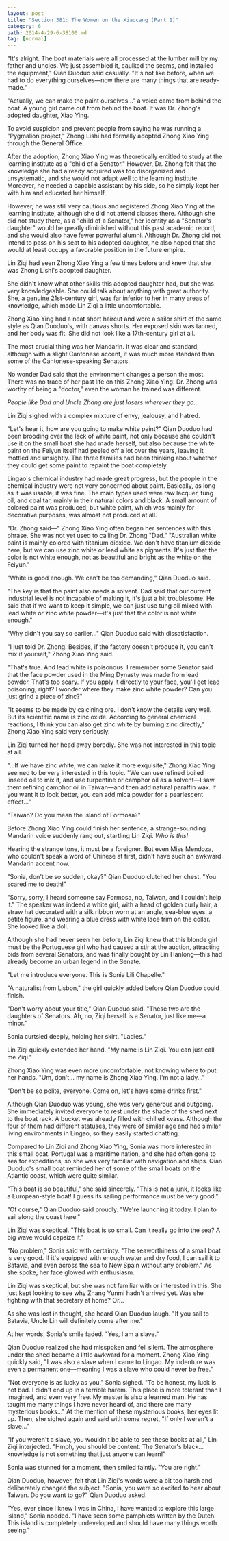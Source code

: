 ```yaml
---
layout: post
title: "Section 381: The Women on the Xiaocang (Part 1)"
category: 6
path: 2014-4-29-6-38100.md
tag: [normal]
---
```


"It's alright. The boat materials were all processed at the lumber mill by my father and uncles. We just assembled it, caulked the seams, and installed the equipment," Qian Duoduo said casually. "It's not like before, when we had to do everything ourselves—now there are many things that are ready-made."

"Actually, we can make the paint ourselves..." a voice came from behind the boat. A young girl came out from behind the boat. It was Dr. Zhong's adopted daughter, Xiao Ying.

To avoid suspicion and prevent people from saying he was running a "Pygmalion project," Zhong Lishi had formally adopted Zhong Xiao Ying through the General Office.

After the adoption, Zhong Xiao Ying was theoretically entitled to study at the learning institute as a "child of a Senator." However, Dr. Zhong felt that the knowledge she had already acquired was too disorganized and unsystematic, and she would not adapt well to the learning institute. Moreover, he needed a capable assistant by his side, so he simply kept her with him and educated her himself.

However, he was still very cautious and registered Zhong Xiao Ying at the learning institute, although she did not attend classes there. Although she did not study there, as a "child of a Senator," her identity as a "Senator's daughter" would be greatly diminished without this past academic record, and she would also have fewer powerful alumni. Although Dr. Zhong did not intend to pass on his seat to his adopted daughter, he also hoped that she would at least occupy a favorable position in the future empire.

Lin Ziqi had seen Zhong Xiao Ying a few times before and knew that she was Zhong Lishi's adopted daughter.

She didn't know what other skills this adopted daughter had, but she was very knowledgeable. She could talk about anything with great authority. She, a genuine 21st-century girl, was far inferior to her in many areas of knowledge, which made Lin Ziqi a little uncomfortable.

Zhong Xiao Ying had a neat short haircut and wore a sailor shirt of the same style as Qian Duoduo's, with canvas shorts. Her exposed skin was tanned, and her body was fit. She did not look like a 17th-century girl at all.

The most crucial thing was her Mandarin. It was clear and standard, although with a slight Cantonese accent, it was much more standard than some of the Cantonese-speaking Senators.

No wonder Dad said that the environment changes a person the most. There was no trace of her past life on this Zhong Xiao Ying. Dr. Zhong was worthy of being a "doctor," even the woman he trained was different.

*People like Dad and Uncle Zhang are just losers wherever they go...*

Lin Ziqi sighed with a complex mixture of envy, jealousy, and hatred.

"Let's hear it, how are you going to make white paint?" Qian Duoduo had been brooding over the lack of white paint, not only because she couldn't use it on the small boat she had made herself, but also because the white paint on the Feiyun itself had peeled off a lot over the years, leaving it mottled and unsightly. The three families had been thinking about whether they could get some paint to repaint the boat completely.

Lingao's chemical industry had made great progress, but the people in the chemical industry were not very concerned about paint. Basically, as long as it was usable, it was fine. The main types used were raw lacquer, tung oil, and coal tar, mainly in their natural colors and black. A small amount of colored paint was produced, but white paint, which was mainly for decorative purposes, was almost not produced at all.

"Dr. Zhong said—" Zhong Xiao Ying often began her sentences with this phrase. She was not yet used to calling Dr. Zhong "Dad." "Australian white paint is mainly colored with titanium dioxide. We don't have titanium dioxide here, but we can use zinc white or lead white as pigments. It's just that the color is not white enough, not as beautiful and bright as the white on the Feiyun."

"White is good enough. We can't be too demanding," Qian Duoduo said.

"The key is that the paint also needs a solvent. Dad said that our current industrial level is not incapable of making it, it's just a bit troublesome. He said that if we want to keep it simple, we can just use tung oil mixed with lead white or zinc white powder—it's just that the color is not white enough."

"Why didn't you say so earlier..." Qian Duoduo said with dissatisfaction.

"I just told Dr. Zhong. Besides, if the factory doesn't produce it, you can't mix it yourself," Zhong Xiao Ying said.

"That's true. And lead white is poisonous. I remember some Senator said that the face powder used in the Ming Dynasty was made from lead powder. That's too scary. If you apply it directly to your face, you'll get lead poisoning, right? I wonder where they make zinc white powder? Can you just grind a piece of zinc?"

"It seems to be made by calcining ore. I don't know the details very well. But its scientific name is zinc oxide. According to general chemical reactions, I think you can also get zinc white by burning zinc directly," Zhong Xiao Ying said very seriously.

Lin Ziqi turned her head away boredly. She was not interested in this topic at all.

"...If we have zinc white, we can make it more exquisite," Zhong Xiao Ying seemed to be very interested in this topic. "We can use refined boiled linseed oil to mix it, and use turpentine or camphor oil as a solvent—I saw them refining camphor oil in Taiwan—and then add natural paraffin wax. If you want it to look better, you can add mica powder for a pearlescent effect..."

"Taiwan? Do you mean the island of Formosa?"

Before Zhong Xiao Ying could finish her sentence, a strange-sounding Mandarin voice suddenly rang out, startling Lin Ziqi. *Who is this!*

Hearing the strange tone, it must be a foreigner. But even Miss Mendoza, who couldn't speak a word of Chinese at first, didn't have such an awkward Mandarin accent now.

"Sonia, don't be so sudden, okay?" Qian Duoduo clutched her chest. "You scared me to death!"

"Sorry, sorry, I heard someone say Formosa, no, Taiwan, and I couldn't help it." The speaker was indeed a white girl, with a head of golden curly hair, a straw hat decorated with a silk ribbon worn at an angle, sea-blue eyes, a petite figure, and wearing a blue dress with white lace trim on the collar. She looked like a doll.

Although she had never seen her before, Lin Ziqi knew that this blonde girl must be the Portuguese girl who had caused a stir at the auction, attracting bids from several Senators, and was finally bought by Lin Hanlong—this had already become an urban legend in the Senate.

"Let me introduce everyone. This is Sonia Lili Chapelle."

"A naturalist from Lisbon," the girl quickly added before Qian Duoduo could finish.

"Don't worry about your title," Qian Duoduo said. "These two are the daughters of Senators. Ah, no, Ziqi herself is a Senator, just like me—a minor."

Sonia curtsied deeply, holding her skirt. "Ladies."

Lin Ziqi quickly extended her hand. "My name is Lin Ziqi. You can just call me Ziqi."

Zhong Xiao Ying was even more uncomfortable, not knowing where to put her hands. "Um, don't... my name is Zhong Xiao Ying. I'm not a lady..."

"Don't be so polite, everyone. Come on, let's have some drinks first."

Although Qian Duoduo was young, she was very generous and outgoing. She immediately invited everyone to rest under the shade of the shed next to the boat rack. A bucket was already filled with chilled kvass. Although the four of them had different statuses, they were of similar age and had similar living environments in Lingao, so they easily started chatting.

Compared to Lin Ziqi and Zhong Xiao Ying, Sonia was more interested in this small boat. Portugal was a maritime nation, and she had often gone to sea for expeditions, so she was very familiar with navigation and ships. Qian Duoduo's small boat reminded her of some of the small boats on the Atlantic coast, which were quite similar.

"This boat is so beautiful," she said sincerely. "This is not a junk, it looks like a European-style boat! I guess its sailing performance must be very good."

"Of course," Qian Duoduo said proudly. "We're launching it today. I plan to sail along the coast here."

Lin Ziqi was skeptical. "This boat is so small. Can it really go into the sea? A big wave would capsize it."

"No problem," Sonia said with certainty. "The seaworthiness of a small boat is very good. If it's equipped with enough water and dry food, I can sail it to Batavia, and even across the sea to New Spain without any problem." As she spoke, her face glowed with enthusiasm.

Lin Ziqi was skeptical, but she was not familiar with or interested in this. She just kept looking to see why Zhang Yunmi hadn't arrived yet. Was she fighting with that secretary at home? Or...

As she was lost in thought, she heard Qian Duoduo laugh. "If you sail to Batavia, Uncle Lin will definitely come after me."

At her words, Sonia's smile faded. "Yes, I am a slave."

Qian Duoduo realized she had misspoken and fell silent. The atmosphere under the shed became a little awkward for a moment. Zhong Xiao Ying quickly said, "I was also a slave when I came to Lingao. My indenture was even a permanent one—meaning I was a slave who could never be free."

"Not everyone is as lucky as you," Sonia sighed. "To be honest, my luck is not bad. I didn't end up in a terrible harem. This place is more tolerant than I imagined, and even very free. My master is also a learned man. He has taught me many things I have never heard of, and there are many mysterious books..." At the mention of these mysterious books, her eyes lit up. Then, she sighed again and said with some regret, "If only I weren't a slave..."

"If you weren't a slave, you wouldn't be able to see these books at all," Lin Ziqi interjected. "Hmph, you should be content. The Senator's black... knowledge is not something that just anyone can learn!"

Sonia was stunned for a moment, then smiled faintly. "You are right."

Qian Duoduo, however, felt that Lin Ziqi's words were a bit too harsh and deliberately changed the subject. "Sonia, you were so excited to hear about Taiwan. Do you want to go?" Qian Duoduo asked.

"Yes, ever since I knew I was in China, I have wanted to explore this large island," Sonia nodded. "I have seen some pamphlets written by the Dutch. This island is completely undeveloped and should have many things worth seeing."